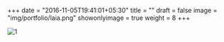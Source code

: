 +++
date = "2016-11-05T19:41:01+05:30"
title = ""
draft = false
image = "img/portfolio/laia.png"
showonlyimage = true
weight = 8
+++

![1]

[1]: /img/portfolio/laia.png